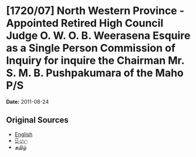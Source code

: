 # [1720/07] North Western Province - Appointed Retired High Council Judge O. W. O. B. Weerasena Esquire as a Single Person Commission of Inquiry for inquire the Chairman Mr. S. M. B. Pushpakumara of the Maho P/S

**Date:** 2011-08-24

## Original Sources

- [English](https://documents.gov.lk/view/extra-gazettes/2011/8/1720-07_E.pdf)
- [සිංහල](https://documents.gov.lk/view/extra-gazettes/2011/8/1720-07_S.pdf)
- [தமிழ்](https://documents.gov.lk/view/extra-gazettes/2011/8/1720-07_T.pdf)
